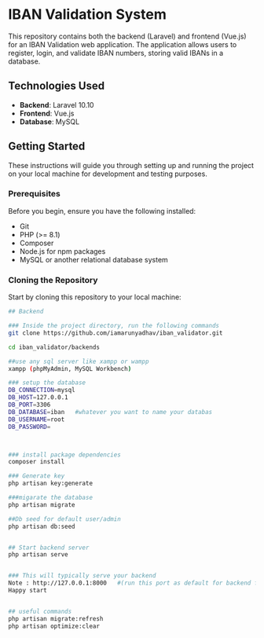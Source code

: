 # IBAN Validation System

This repository contains both the backend (Laravel) and frontend (Vue.js) for an IBAN Validation web application. The application allows users to register, login, and validate IBAN numbers, storing valid IBANs in a database.

## Technologies Used

- **Backend**: Laravel 10.10
- **Frontend**: Vue.js
- **Database**: MySQL

## Getting Started

These instructions will guide you through setting up and running the project on your local machine for development and testing purposes.

### Prerequisites

Before you begin, ensure you have the following installed:
- Git
- PHP (>= 8.1)
- Composer
- Node.js for npm packages
- MySQL or another relational database system

### Cloning the Repository

Start by cloning this repository to your local machine:

```bash
## Backend

### Inside the project directory, run the following commands
git clone https://github.com/iamarunyadhav/iban_validator.git

cd iban_validator/backends

##use any sql server like xampp or wampp
xampp (phpMyAdmin, MySQL Workbench)

### setup the database
DB_CONNECTION=mysql
DB_HOST=127.0.0.1
DB_PORT=3306
DB_DATABASE=iban   #whatever you want to name your databas
DB_USERNAME=root
DB_PASSWORD=



### install package dependencies
composer install

### Generate key 
php artisan key:generate

###migarate the database
php artisan migrate

##Db seed for default user/admin
php artisan db:seed


## Start backend server
php artisan serve


### This will typically serve your backend 
Note : http://127.0.0.1:8000   #(run this port as default for backend frontend .env config is not working)
Happy start


## useful commands
php artisan migrate:refresh
php artisan optimize:clear









